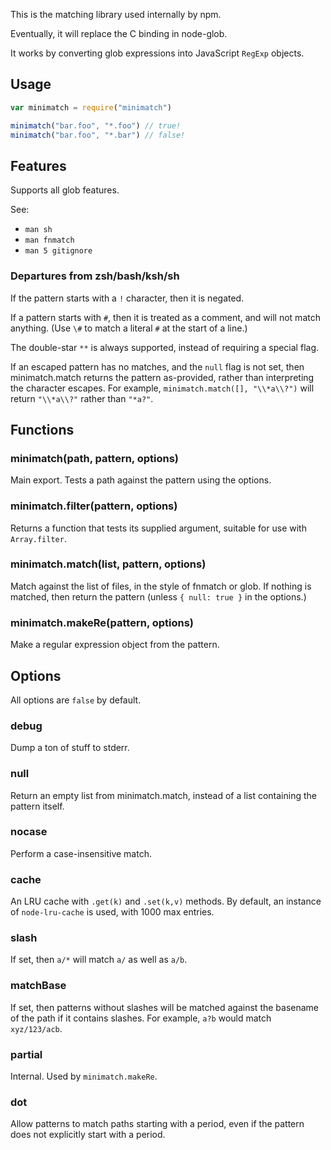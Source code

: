This is the matching library used internally by npm.

Eventually, it will replace the C binding in node-glob.

It works by converting glob expressions into JavaScript `RegExp`
objects.

## Usage

```javascript
var minimatch = require("minimatch")

minimatch("bar.foo", "*.foo") // true!
minimatch("bar.foo", "*.bar") // false!
```

## Features

Supports all glob features.

See:

* `man sh`
* `man fnmatch`
* `man 5 gitignore`

### Departures from zsh/bash/ksh/sh

If the pattern starts with a `!` character, then it is negated.

If a pattern starts with `#`, then it is treated as a comment, and
will not match anything.  (Use `\#` to match a literal `#` at the
start of a line.)

The double-star `**` is always supported, instead of requiring a special
flag.

If an escaped pattern has no matches, and the `null` flag is not set,
then minimatch.match returns the pattern as-provided, rather than
interpreting the character escapes.  For example,
`minimatch.match([], "\\*a\\?")` will return `"\\*a\\?"` rather than
`"*a?"`.

## Functions

### minimatch(path, pattern, options)

Main export.  Tests a path against
the pattern using the options.

### minimatch.filter(pattern, options)

Returns a function that tests its
supplied argument, suitable for use with `Array.filter`.

### minimatch.match(list, pattern, options)

Match against the list of
files, in the style of fnmatch or glob.  If nothing is matched, then
return the pattern (unless `{ null: true }` in the options.)

### minimatch.makeRe(pattern, options)

Make a regular expression object
from the pattern.

## Options

All options are `false` by default.

### debug

Dump a ton of stuff to stderr.

### null

Return an empty list from minimatch.match, instead of a list
containing the pattern itself.

### nocase

Perform a case-insensitive match.

### cache

An LRU cache with `.get(k)` and `.set(k,v)` methods.  By
default, an instance of `node-lru-cache` is used, with 1000 max
entries.

### slash

If set, then `a/*` will match `a/` as well as `a/b`.

### matchBase

If set, then patterns without slashes will be matched
against the basename of the path if it contains slashes.  For example,
`a?b` would match `xyz/123/acb`.

### partial

Internal.  Used by `minimatch.makeRe`.

### dot

Allow patterns to match paths starting with a period, even if
the pattern does not explicitly start with a period.
